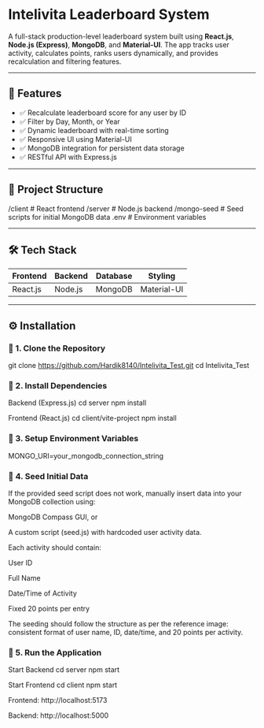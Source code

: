 # Intelivita Leaderboard System

A full-stack production-level leaderboard system built using **React.js**, **Node.js (Express)**, **MongoDB**, and **Material-UI**. The app tracks user activity, calculates points, ranks users dynamically, and provides recalculation and filtering features.

---

## 🚀 Features

- ✅ Recalculate leaderboard score for any user by ID  
- ✅ Filter by Day, Month, or Year  
- ✅ Dynamic leaderboard with real-time sorting  
- ✅ Responsive UI using Material-UI  
- ✅ MongoDB integration for persistent data storage  
- ✅ RESTful API with Express.js  

---

## 📁 Project Structure

/client # React frontend
/server # Node.js backend
/mongo-seed # Seed scripts for initial MongoDB data
.env # Environment variables


---

## 🛠️ Tech Stack

| Frontend | Backend | Database | Styling      |
|----------|---------|----------|--------------|
| React.js | Node.js | MongoDB  | Material-UI  |

---

## ⚙️ Installation

### 🔽 1. Clone the Repository

git clone https://github.com/Hardik8140/Intelivita_Test.git
cd Intelivita_Test

### 🔽 2. Install Dependencies

Backend (Express.js)
cd server
npm install

Frontend (React.js)
cd client/vite-project
npm install

### 🔽 3. Setup Environment Variables
MONGO_URI=your_mongodb_connection_string

### 🔽 4. Seed Initial Data
If the provided seed script does not work, manually insert data into your MongoDB collection using:

MongoDB Compass GUI, or

A custom script (seed.js) with hardcoded user activity data.

Each activity should contain:

User ID

Full Name

Date/Time of Activity

Fixed 20 points per entry

The seeding should follow the structure as per the reference image: consistent format of user name, ID, date/time, and 20 points per activity.

### 🔽 5. Run the Application
Start Backend
cd server
npm start

Start Frontend
cd client
npm start

Frontend: http://localhost:5173

Backend: http://localhost:5000






